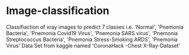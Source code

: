 # Image-classification
Classifiaction of xray images to predict 7 classes i.e. 'Normal', 'Pnemonia Bacteria', 'Pnemonia Covid19 Virus', 'Pnemonia SARS virus', 'Pnemonia Streptococcus Bacteria', 'Pnemonia Stress-Smoking ARDS', 'Pnemonia Virus'
Data Set from kaggle named 'CoronaHack -Chest X-Ray-Dataset'
